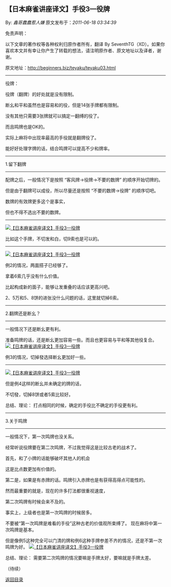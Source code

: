 ## 【日本麻雀讲座译文】手役3—役牌

By: *鑫哥蠢蠢惹人嫌* 原文发布于：*2011-06-18 03:34:39*

免责声明：

以下文章的著作权等各种权利归原作者所有，翻译 By
SeventhTG（XD）。如果你喜欢本文并有幸让你产生了转载的想法，请注明原作者、原文地址以及译者，谢谢。

原文地址：http://beginners.biz/teyaku/teyaku03.html

------------------------------------------------------------------------------------

役牌：

役牌（翻牌）的好处就是没有限制。

断幺和平和虽然也是容易和的役，但是14张手牌都有限制。

没有其他只需要3张牌就可以搞定一翻缚的役了。

而且鸣牌也是OK的。

实际上麻将中出现率最高的手役就是翻牌役了。

能好好处理字牌的话，结合鸣牌可以提高不少和牌率。

------------------------------------------------------------------------------------

1.留下翻牌

------------------------------------------------------------------------------------

配牌之后，一般情况下是按照  “客风牌→役牌→不要的数牌” 
的顺序开始切牌的。

但是由于翻牌可以成役，所以尽量还是按照  “不要的数牌→役牌” 
的顺序切吧。

数牌的有效牌更多这个是事实，

但也不得不选出不要的数牌。

------------------------------------------------------------------------------------
[![【日本麻雀讲座译文】手役3&mdash;役牌](http://s3.sinaimg.cn/middle/7f78b76fxa5edcbd07ca2&amp;690)](http://photo.blog.sina.com.cn/showpic.html#blogid=7f78b76f0100sqel&url=http://s3.sinaimg.cn/orignal/7f78b76fxa5edcbd07ca2)

比如这个手牌，不切发和白，切9索也是可以的。

------------------------------------------------------------------------------------
[![【日本麻雀讲座译文】手役3&mdash;役牌](http://s8.sinaimg.cn/middle/7f78b76fxa5edd0a58ec7&amp;690)](http://photo.blog.sina.com.cn/showpic.html#blogid=7f78b76f0100sqel&url=http://s8.sinaimg.cn/orignal/7f78b76fxa5edd0a58ec7)

例2的情况，两面搭子已经够了。

拿着6索几乎没有什么价值。

比起构成新的面子，能够让发重叠的话应该更高兴吧。

2、5万和5、8饼的进张没什么问题的话，这里就切掉6索。

------------------------------------------------------------------------------------

2.翻牌还是断幺？

------------------------------------------------------------------------------------

一般情况下还是断幺更有利。

准备鸣牌的话，还是断幺更加容易一些。而且也更容易与平和等其他役复合。
[![【日本麻雀讲座译文】手役3&mdash;役牌](http://s7.sinaimg.cn/middle/7f78b76fx76fe31bd8116&amp;690)](http://photo.blog.sina.com.cn/showpic.html#blogid=7f78b76f0100sqel&url=http://s7.sinaimg.cn/orignal/7f78b76fx76fe31bd8116)

例3的情况，切掉發选择断幺更加好一些。

------------------------------------------------------------------------------------
[![【日本麻雀讲座译文】手役3&mdash;役牌](http://s15.sinaimg.cn/middle/7f78b76fxe7b4bd8ef15e&amp;690)](http://photo.blog.sina.com.cn/showpic.html#blogid=7f78b76f0100sqel&url=http://s15.sinaimg.cn/orignal/7f78b76fxe7b4bd8ef15e)

但是例4这样的断幺并未确定的牌的话，

不切發，切掉8饼或者5索比较好。

总结、理论：
打点相同的时候，确定的手役比不确定的手役更有利。

------------------------------------------------------------------------------------

3.关于鸣牌

------------------------------------------------------------------------------------

一般情况下，第一次鸣牌也没关系。

经常听说役牌要在第二次鸣牌，不过我觉得这是比较古老的战术了。

首先，和了小牌的话能够破坏其他人的机会

这是比点数更加有价值的。

第二是，如果是有赤牌的话。鸣牌引入赤牌也是有获得高得点可能性的。

然而最重要的就是，现在的许多打法都很重视速度，

第二次鸣牌有时候会来不及的。

事实上，上级者也是第一次鸣牌的时候居多。

不要被“第一次鸣牌是难看的手役”这种古老的价值观所束缚了。
现在麻将中第一次鸣牌是基本。

但是像例5这种完全可以门清的牌和例6这种手牌参差不齐的情况，还是不第一次鸣牌为好。
[![【日本麻雀讲座译文】手役3&mdash;役牌](http://s5.sinaimg.cn/middle/7f78b76fxa5ee285de124&amp;690)](http://photo.blog.sina.com.cn/showpic.html#blogid=7f78b76f0100sqel&url=http://s5.sinaimg.cn/orignal/7f78b76fxa5ee285de124)

总结、理论：
需要第二次鸣牌的情况要嘛是手牌太好，要嘛就是手牌太差。

（待续）

[返回目录](index.html)
